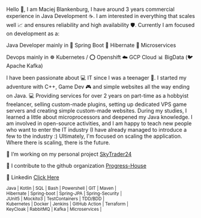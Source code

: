 Hello 👋, I am Maciej Blankenburg, 
I have around 3 years commercial experience in Java Development ☕.
I am interested in everything that scales well 📈 and ensures reliability and high availability 🛡️.
Currently I am focused on development as a:

 Java Developer mainly in
🌱 Spring Boot
🛌 Hibernate
 🐝 Microservices

Devops mainly in 
☸︎ Kubernetes / ⭕️ Openshift
☁️ GCP Cloud
📊 BigData (🐦 Apache Kafka)

I have been passionate about 💻 IT since I was a teenager 👶.
I started my adventure with C++, Game Dev 🎮 and simple websites all the way ending on Java. 💻
Providing services for over 2 years on part-time as a hobbyist freelancer, selling custom-made plugins, setting up dedicated VPS game servers and creating simple custom-made websites.
During my studies, I learned a little about microprocessors and deepened my Java knowledge.
I am involved in open-source activities, and I am happy to teach new people who want to enter the IT industry (I have already managed to introduce a few to the industry :)
Ultimately, I'm focused on scaling the application.
Where there is scaling, there is the future.

🔭 I’m working on my personal project [SkyTrader24](https://github.com/McBlankenburg/SkyTrader24/)

👯 I contribute to the github organization [Progress-House](https://github.com/Progress-House/)

👥 Linkedin [Click Here](https://www.linkedin.com/in/mcblankenburg/)
 
<sub>Java | Kotlin | SQL | Bash | Powershell | GIT | Maven |  
Hibernate | Spring-boot | Spring-JPA | Spring-Security |  
JUnit5 | Mockito3 | TestContainers | TDD/BDD |  
Kubernetes | Docker | Jenkins | GitHub Action | Terraform |  
KeyCloak | RabbitMQ | Kafka | Microservices |</sub>
